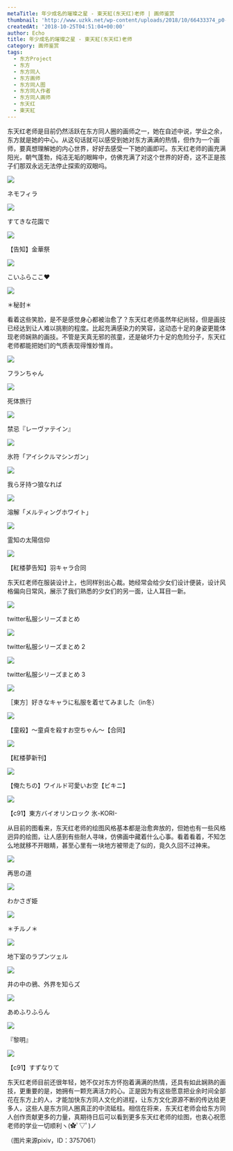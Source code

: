 ```yaml
---
metaTitle: 年少成名的璀璨之星 - 東天紅(东天红)老师 | 画师鉴赏
thumbnail: 'http://www.uzkk.net/wp-content/uploads/2018/10/66433374_p0-825x510.jpg'
createdAt: '2018-10-25T04:51:04+00:00'
author: Echo
title: 年少成名的璀璨之星 - 東天紅(东天红)老师
category: 画师鉴赏
tags:
  - 东方Project
  - 东方
  - 东方同人
  - 东方画师
  - 东方同人图
  - 东方同人作者
  - 东方同人画师
  - 东天红
  - 東天紅
---
```


东天红老师是目前仍然活跃在东方同人圈的画师之一，她在自述中说，学业之余，东方就是她的中心。从这句话就可以感受到她对东方满满的热情，但作为一个画师，要真想理解她的内心世界，好好去感受一下她的画即可。东天红老师的画充满阳光，朝气蓬勃，纯洁无垢的眼眸中，仿佛充满了对这个世界的好奇，这不正是孩子们那双永远无法停止探索的双眼吗。

![](http://www.uzkk.net/wp-content/uploads/2018/10/68321417_p0-1024x725.jpg)

ネモフィラ

![](http://www.uzkk.net/wp-content/uploads/2018/10/66433374_p0-1024x851.jpg)

すてきな花園で

![](http://www.uzkk.net/wp-content/uploads/2018/10/68514036_p0-1024x707.jpg)

【告知】金華祭

![](http://www.uzkk.net/wp-content/uploads/2018/10/68915710_p0-1024x732.jpg)

こいふらここ♥

![](http://www.uzkk.net/wp-content/uploads/2018/10/62045296_p0-732x1024.jpg)

＊秘封＊

看着这些笑脸，是不是感觉身心都被治愈了？东天红老师虽然年纪尚轻，但是画技已经达到让人难以挑剔的程度。比起充满感染力的笑容，这动态十足的身姿更能体现老师娴熟的画技。不管是天真无邪的孩童，还是破坏力十足的危险分子，东天红老师都能把她们的气质表现得惟妙惟肖。

![](http://www.uzkk.net/wp-content/uploads/2018/10/34472028_p0.jpg)

フランちゃん

![](http://www.uzkk.net/wp-content/uploads/2018/10/32154481_p0-1024x1024.jpg)

死体旅行

![](http://www.uzkk.net/wp-content/uploads/2018/10/35456221_p0-751x1024.png)

禁忌『レーヴァテイン』

![](http://www.uzkk.net/wp-content/uploads/2018/10/51640369_p0-726x1024.jpg)

氷符「アイシクルマシンガン」

![](http://www.uzkk.net/wp-content/uploads/2018/10/64893078_p0-1024x639.jpg)

我ら牙持つ狼なれば

![](http://www.uzkk.net/wp-content/uploads/2018/10/54007352_p0-731x1024.jpg)

溶解「メルティングホワイト」

![](http://www.uzkk.net/wp-content/uploads/2018/10/31388880-1024x692.png)

霊知の太陽信仰

![](http://www.uzkk.net/wp-content/uploads/2018/10/65465035_p0-1024x674.jpg)

【紅楼夢告知】羽キャラ合同

东天红老师在服装设计上，也同样别出心裁。她经常会给少女们设计便装，设计风格偏向日常风，展示了我们熟悉的少女们的另一面，让人耳目一新。

![](http://www.uzkk.net/wp-content/uploads/2018/10/51690448_p0-1024x676.jpg)

twitter私服シリーズまとめ

![](http://www.uzkk.net/wp-content/uploads/2018/10/58577284_p0-1024x669.jpg)

twitter私服シリーズまとめ 2

![](http://www.uzkk.net/wp-content/uploads/2018/10/54715379_p0-1024x823.jpg)

twitter私服シリーズまとめ 3

![](http://www.uzkk.net/wp-content/uploads/2018/10/60378418_p0-1024x965.jpg)

［東方］好きなキャラに私服を着せてみました（in冬）

![](http://www.uzkk.net/wp-content/uploads/2018/10/62589879_p0-810x1024.jpg)

【童殺】～童貞を殺すお空ちゃん～【合同】

![](http://www.uzkk.net/wp-content/uploads/2018/10/59166314_p0-755x1024.jpg)

【紅楼夢新刊】

![](http://www.uzkk.net/wp-content/uploads/2018/10/64186736_p0-730x1024.jpg)

【俺たちの】ワイルド可愛いお空【ビキニ】

![](http://www.uzkk.net/wp-content/uploads/2018/10/60559975_p0-1024x760.jpg)

【c91】東方バイオリンロック 氷-KORI-

从目前的图看来，东天红老师的绘图风格基本都是治愈奔放的，但她也有一些风格迥异的绘图，让人感到有些耐人寻味，仿佛画中藏着什么心事。看着看着，不知怎么地就移不开眼睛，甚至心里有一块地方被带走了似的，竟久久回不过神来。

![](http://www.uzkk.net/wp-content/uploads/2018/10/39094445_p0-725x1024.jpg)

再思の道

![](http://www.uzkk.net/wp-content/uploads/2018/10/40930901_p0-1024x908.jpg)

わかさぎ姫

![](http://www.uzkk.net/wp-content/uploads/2018/10/48532302_p0-1024x708.jpg)

＊チルノ＊

![](http://www.uzkk.net/wp-content/uploads/2018/10/59587734_p0-1024x732.jpg)

地下室のラプンツェル

![](http://www.uzkk.net/wp-content/uploads/2018/10/59545161_p0-732x1024.jpg)

井の中の鴉、外界を知らズ

![](http://www.uzkk.net/wp-content/uploads/2018/10/51016618_p0-1024x858.jpg)

あめふりふらん

![](http://www.uzkk.net/wp-content/uploads/2018/10/68337094_p0-1024x738.jpg)

『黎明』

![](http://www.uzkk.net/wp-content/uploads/2018/10/60491979_p0-1024x639.jpg)

【c91】すずなりて

东天红老师目前还很年轻，她不仅对东方怀抱着满满的热情，还具有如此娴熟的画技，更重要的是，她拥有一颗充满活力的心。正是因为有这些愿意把业余时间全部花在东方上的人，才能加快东方同人文化的进程，让东方文化源源不断的传达给更多人，这些人是东方同人圈真正的中流砥柱。相信在将来，东天红老师会给东方同人创作贡献更多的力量，真期待日后可以看到更多东天红老师的绘图，也衷心祝愿老师的学业一切顺利ヽ(✿ﾟ▽ﾟ)ノ

（图片来源pixiv，ID：3757061）
